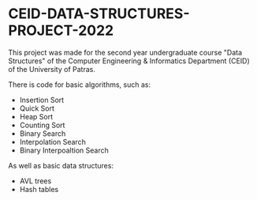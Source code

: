# CEID-DATA-STRUCTURES-PROJECT-2022

This project was made for the second year undergraduate course "Data Structures" of the Computer Engineering & Informatics Department (CEID) of the University of Patras.

There is code for basic algorithms, such as:
* Insertion Sort
* Quick Sort
* Heap Sort
* Counting Sort
* Binary Search
* Interpolation Search
* Binary Interpoaltion Search

As well as basic data structures:
* AVL trees
* Hash tables
